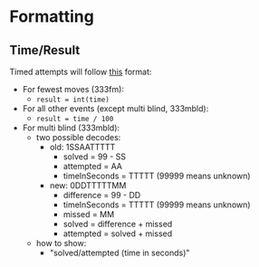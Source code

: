 # Formatting

## Time/Result

Timed attempts will follow [this](https://www.worldcubeassociation.org/export/results) format:

* For fewest moves (333fm):
  * `result = int(time)`
* For all other events (except multi blind, 333mbld):
  * `result = time / 100`
* For multi blind (333mbld):
  * two possible decodes:
    * old: 1SSAATTTTT
      * solved        = 99 - SS
      * attempted     = AA
      * timeInSeconds = TTTTT (99999 means unknown)
    * new: 0DDTTTTTMM
      * difference    = 99 - DD
      * timeInSeconds = TTTTT (99999 means unknown)
      * missed        = MM
      * solved        = difference + missed
      * attempted     = solved + missed
  * how to show:
    * "solved/attempted (time in seconds)"
